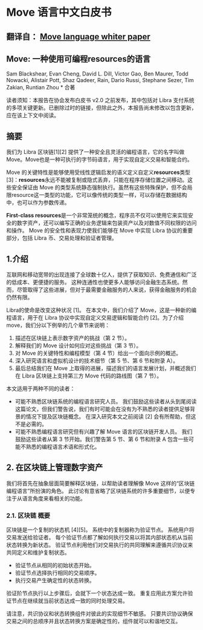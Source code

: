 # Move 语言中文白皮书
## 翻译自： [Move language whiter paper](https://github.com/coming-chat/Move-white-paper/blob/main/Move%202020-05-26.pdf)

## Move: 一种使用可编程**resources**的语言

Sam Blackshear, Evan Cheng, David L. Dill, Victor Gao, Ben Maurer, Todd Nowacki, Alistair Pott, Shaz Qadeer, Rain, Dario Russi, Stephane Sezer, Tim Zakian, Runtian Zhou * 合著

读者须知：本报告在协会发布白皮书 v2.0 之前发布，其中包括对 Libra 支付系统的多项关键更新。已删除过时的链接，但除此之外，本报告尚未修改以包含更新，应在该上下文中阅读。


## 摘要
我们为 Libra 区块链[1][2] 提供了一种安全且灵活的编程语言，它的名字叫做Move。Move也是一种可执行的字节码语言，用于实现自定义交易和智能合约。

Move 的关键特性是能够使用受线性逻辑启发的语义定义自定义**resources**类型 [3]：**resources**永远不能被复制或隐式丢弃，只能在程序存储位置之间移动。这些安全保证由 Move 的类型系统静态强制执行。虽然有这些特殊保护，但不会局限resource这一类型的功能，它可以像传统的类型一样，可以存储在数据结构中，也可以作为参数传递。

**First-class resources**是一个非常笼统的概念，程序员不仅可以使用它来实现安全的数字资产，还可以编写正确的业务逻辑来包装资产以及对数值不同权限的访问和操作。
Move 的安全性和表现力使我们能够在 Move 中实现 Libra 协议的重要部分，包括 Libra 币、交易处理和验证者管理。

## 1.介绍

互联网和移动宽带的出现连接了全球数十亿人，提供了获取知识、免费通信和广泛的低成本、更便捷的服务。
这种连通性也使更多人能够访问金融生态系统。然而，尽管取得了这些进展，但对于最需要金融服务的人来说，获得金融服务的机会仍然有限。

Libra的使命是改变这种状况 [1]。 在本文中，我们介绍了 Move，这是一种新的编程语言，用于在 Libra 协议中实现自定义交易逻辑和智能合约 [2]。为了介绍move，我们分以下例举的几个章节来说明：

1. 描述在区块链上表示数字资产的挑战（第 2 节）。
2. 解释我们的 Move 设计如何应对这些挑战（第 3 节）。
3. 对 Move 的关键特性和编程模型（第 4 节）给出一个面向示例的概述。
4. 深入研究语言和虚拟机设计的技术细节（第 5 节、第 6 节和附录 A）。
5. 最后总结我们在 Move 上取得的进展，描述我们的语言发展计划，并概述我们在 Libra 区块链上支持第三方 Move 代码的路线图（第 7 节）。

本文适用于两种不同的读者：
- 可能不熟悉区块链系统的编程语言研究人员。 我们鼓励这些读者从头到尾阅读这篇论文，但我们警告说，我们有时可能会在没有为不熟悉的读者提供足够背景的情况下提及区块链概念。 在深入研究本文之前阅读 [2] 会有所帮助，但这不是必需的。
- 可能不熟悉编程语言研究但有兴趣了解 Move 语言的区块链开发人员。 我们鼓励这些读者从第 3 节开始。我们警告第 5 节、第 6 节和附录 A 包含一些可能不熟悉的编程语言术语和形式化。

## 2. 在区块链上管理数字资产
我们将首先在抽象层面简要解释区块链，以帮助读者理解像 Move 这样的“区块链编程语言”所扮演的角色。 此讨论有意省略了区块链系统的许多重要细节，以便专注于从语言角度来看相关的功能。

### 2.1. 区块链 概要
区块链是一个复制的状态机 [4][5]。 系统中的复制器称为验证节点。 系统用户将交易发送给验证者。 每个验证节点都了解如何执行交易以将其内部状态机从当前状态转换为新状态。
验证节点利用他们对交易执行的共同理解来遵循共识协议来共同定义和维护复制状态。
- 验证节点从相同的初始状态开始。
- 验证节点选择执行相同的交易顺序。
- 执行交易产生确定性的状态转换。

验证阶节点执行以上步骤后，会就下一个状态达成一致。 重复应用此方案允许验证节点在继续就当前状态达成一致的同时处理交易。

请注意，共识协议和状态转换组件对彼此的实现细节不敏感。 只要共识协议确保交易之间的总顺序并且状态转换方案是确定性的，组件就可以和谐地交互。


